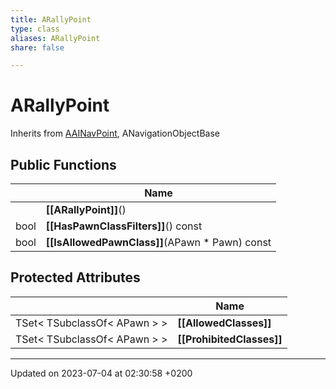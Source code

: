 ```yaml
---
title: ARallyPoint
type: class
aliases: ARallyPoint
share: false

---
```


# ARallyPoint





Inherits from [AAINavPoint](/docs/SDK/Source/Classes/classAAINavPoint.md), ANavigationObjectBase

## Public Functions

|                | Name           |
| -------------- | -------------- |
| | **[[ARallyPoint]]**() |
| bool | **[[HasPawnClassFilters]]**() const |
| bool | **[[IsAllowedPawnClass]]**(APawn * Pawn) const |

## Protected Attributes

|                | Name           |
| -------------- | -------------- |
| TSet< TSubclassOf< APawn > > | **[[AllowedClasses]]**  |
| TSet< TSubclassOf< APawn > > | **[[ProhibitedClasses]]**  |

-------------------------------

Updated on 2023-07-04 at 02:30:58 +0200